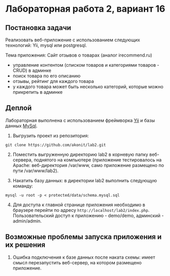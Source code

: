Лабораторная работа 2, вариант 16
=================================

Постановка задачи
-----------------

Реализовать веб-приложение с использованием следующих технологий: Yii, mysql или postgresql.

Тема приложения: Сайт отзывов о товарах (аналог irecommend.ru)

- управление контентом (списком товаров и категориями товаров - CRUD) в админке
- поиск товара по его описанию
- отзывы, рейтинг для каждого товара
- у каждого товара может быть несколько категорий, которые можно прикрепить в админке

Деплой
------

Лабораторная выполнена с использованием фреймворка [Yii](http://yiiframework.ru/doc/guide/ru/quickstart.installation) и базы данных [MySql](https://help.ubuntu.com/12.04/serverguide/mysql.html).

1. Выгрузить проект из репозитория:

  ```shell
  git clone https://github.com/akonit/lab2.git
  ```
2. Поместить выгруженную директорию lab2 в корневую папку веб-сервера, поднятого на компьютере (приложение тестировалось на Apache: веб-директория /var/www, само приложение размещено по пути /var/www/lab2).

3. Накатить базу данных: в директории lab2 выполнить следующую команду:

  ```shell
  mysql -u root -p < protected/data/schema.mysql.sql
  ```
4. Для доступа к главной странице приложения необходимо в браузере перейти по адресу `http://localhost/lab2/index.php`. Пользовательский доступ к приложению - demo/demo, админский - admin/admin.


Возможные проблемы запуска приложения и их решения
--------------------------------------------------

1. Ошибка подключения к базе данных после наката схемы: имеет смысл перезапустить веб-сервер, на котором размещено приложение.

